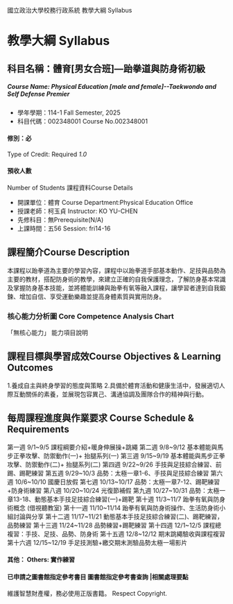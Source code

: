 國立政治大學校務行政系統 教學大綱 Syllabus
# 教學大綱 Syllabus
##  科目名稱：體育[男女合班]—跆拳道與防身術初級 
#####  Course Name: Physical Education [male and female]--Taekwondo and Self Defense Premier
  * 學年學期：114-1 Fall Semester, 2025 
  * 科目代碼：002348001 Course No.002348001
#### 修別：必
Type of Credit: Required 
_1.0_
#### 預收人數
Number of Students
課程資料Course Details
  * 開課單位：體育 Course Department:Physical Education Office 
  * 授課老師：柯玉貞 Instructor: KO YU-CHEN 
  * 先修科目：無Prerequisite(N/A)
  * 上課時間：五56 Session: fri14-16
##  課程簡介Course Description
本課程以跆拳道為主要的學習內容，課程中以跆拳道手部基本動作、足技與品勢為主要的教材，搭配防身術的教學，來建立正確的自我保護理念，了解防身基本常識及掌握防身基本技能，並將體能訓練與跆拳有氧等融入課程，讓學習者達到自我鍛鍊、增加自信、享受運動樂趣並提高身體素質與實用防身。
###  核心能力分析圖 Core Competence Analysis Chart
「無核心能力」 
能力項目說明
##  課程目標與學習成效Course Objectives & Learning Outcomes 
1.養成自主與終身學習的態度與策略
2.具備於體育活動和健康生活中，發展適切人際互動關係的素養，並展現包容異己、溝通協調及團隊合作的精神與行動。
##  每周課程進度與作業要求 Course Schedule & Requirements
第一週 9/1~9/5 課程綱要介紹+暖身伸展操+跳繩
第二週 9/8~9/12 基本體能與馬步正拳攻擊、防禦動作(一)+ 抬腿系列(一)
第三週 9/15~9/19 基本體能與馬步正拳攻擊、防禦動作(二)+ 抬腿系列(二)
第四週 9/22~9/26 手技與足技綜合練習、前踢、踢靶練習
第五週 9/29~10/3 品勢：太極一章1-6、手技與足技綜合練習
第六週 10/6~10/10 國慶日放假
第七週 10/13~10/17 品勢：太極一章7-12、踢靶練習+防身術練習
第八週 10/20~10/24 光復節補假
第九週 10/27~10/31 品勢：太極一章13-18、動態基本手技足技綜合練習(一)+踢靶
第十週 11/3~11/7 跆拳有氧與防身術概念 (借視聽教室)
第十一週 11/10~11/14 跆拳有氧與防身術操作、生活防身術小組討論與分享
第十二週 11/17~11/21 動態基本手技足技綜合練習(二)、踢靶練習，品勢練習
第十三週 11/24~11/28 品勢練習+踢靶練習
第十四週 12/1~12/5 課程總複習：手技、足技、品勢、防身術
第十五週 12/8~12/12 期末跳繩驗收與課程複習
第十六週 12/15~12/19 手足技測驗+繳交期末測驗品勢太極一場影片
####  其他： Others: 實作練習 
####  已申請之圖書館指定參考書目  圖書館指定參考書查詢 |相關處理要點
維護智慧財產權，務必使用正版書籍。 Respect Copyright.